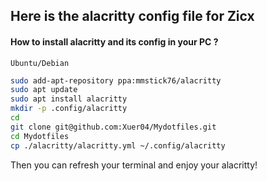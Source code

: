 ## Here is the alacritty config file for Zicx
#### How to install alacritty and its config in your PC ?
`Ubuntu/Debian`
```bash
sudo add-apt-repository ppa:mmstick76/alacritty 
sudo apt update
sudo apt install alacritty
mkdir -p .config/alacritty
cd
git clone git@github.com:Xuer04/Mydotfiles.git 
cd Mydotfiles
cp ./alacritty/alacritty.yml ~/.config/alacritty
```
Then you can refresh your terminal and enjoy your alacritty!

